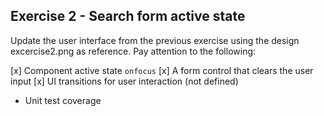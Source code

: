 ## Exercise 2 - Search form active state

Update the user interface from the previous exercise using the design excercise2.png as reference. Pay attention to the following:

[x] Component active state `onfocus`
[x] A form control that clears the user input
[x] UI transitions for user interaction (not defined)
- Unit test coverage

